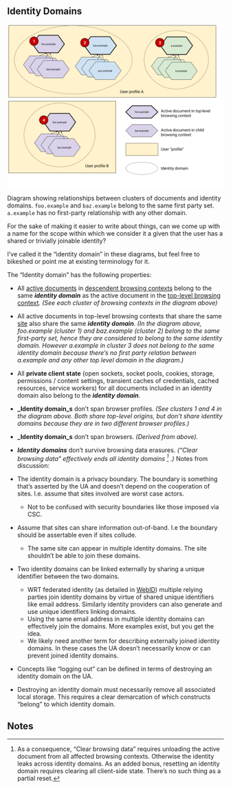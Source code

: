 ## Identity Domains

![Diagram of example identity domains described below](images/identity-domains.png)

Diagram showing relationships between clusters of documents and identity
domains. `foo.example` and `baz.example` belong to the same first party set.
`a.example` has no first-party relationship with any other domain.

For the sake of making it easier to write about things, can we come up with a
name for the scope within which we consider it a given that the user has a
shared or trivially joinable identity?

I’ve called it the “identity domain” in these diagrams, but feel free to
bikeshed or point me at existing terminology for it.

The “Identity domain” has the following properties:

*   All
    [active documents](https://html.spec.whatwg.org/multipage/browsers.html#active-document)
    in
    [descendent browsing contexts](https://html.spec.whatwg.org/multipage/browsers.html#list-of-the-descendant-browsing-contexts)
    belong to the same **_identity domain_** as the active document in the
    [top-level browsing context](https://html.spec.whatwg.org/multipage/browsers.html#top-level-browsing-context).
    _(See each cluster of browsing contexts in the diagram above)_
*   All active documents in top-level browsing contexts that share the same
    [site](https://html.spec.whatwg.org/multipage/webappapis.html#site) also
    share the same **_identity domain_**. _(In the diagram above, foo.example
    (cluster 1) and baz.example (cluster 2) belong to the same first-party set,
    hence they are considered to belong to the same identity domain. However
    a.example in cluster 3 does not belong to the same identity domain because
    there’s no first party relation between a.example and any other top level
    domain in the diagram.)_
*   All **private client state** (open sockets, socket pools, cookies, storage,
    permissions / content settings, transient caches of credentials, cached
    resources, service workers) for all documents included in an identity domain
    also belong to the **_identity domain_**.
*   **_Identity domain_s** don’t span browser profiles. _(See clusters 1 and 4
    in the diagram above. Both share top-level origins, but don’t share identity
    domains because they are in two different browser profiles.)_
*   **_Identity domain_s** don’t span browsers. _(Derived from above)._
*   **_Identity domains_** don’t survive browsing data erasures. _(“Clear
    browsing data” effectively ends all identity domains [^1] .)_ Notes from
    discussion:

*   The identity domain is a privacy boundary. The boundary is something that’s
    asserted by the UA and doesn’t depend on the cooperation of sites. I.e.
    assume that sites involved are worst case actors.

    *   Not to be confused with security boundaries like those imposed via CSC.

*   Assume that sites can share information out-of-band. I.e the boundary should
    be assertable even if sites collude.

    *   The same site can appear in multiple identity domains. The site
        shouldn’t be able to join these domains.

*   Two identity domains can be linked externally by sharing a unique identifier
    between the two domains.

    *   WRT federated identity (as detailed in
        [WebID](https://github.com/samuelgoto/WebID)) multiple relying parties
        join identity domains by virtue of shared unique identifiers like email
        address. Similarly identity providers can also generate and use unique
        identifiers linking domains.
    *   Using the same email address in multiple identity domains can
        effectively join the domains. More examples exist, but you get the idea.
    *   We likely need another term for describing externally joined identity
        domains. In these cases the UA doesn’t necessarily know or can prevent
        joined identity domains.

*   Concepts like “logging out” can be defined in terms of destroying an
    identity domain on the UA.

*   Destroying an identity domain must necessarily remove all associated local
    storage. This requires a clear demarcation of which constructs “belong” to
    which identity domain.

<!-- Footnotes themselves at the bottom. -->

## Notes

[^1]: As a consequence, “Clear browsing data” requires unloading the active
    document from all affected browsing contexts. Otherwise the identity leaks
    across identity domains. As an added bonus, resetting an identity domain
    requires clearing all client-side state. There’s no such thing as a
    partial reset.
